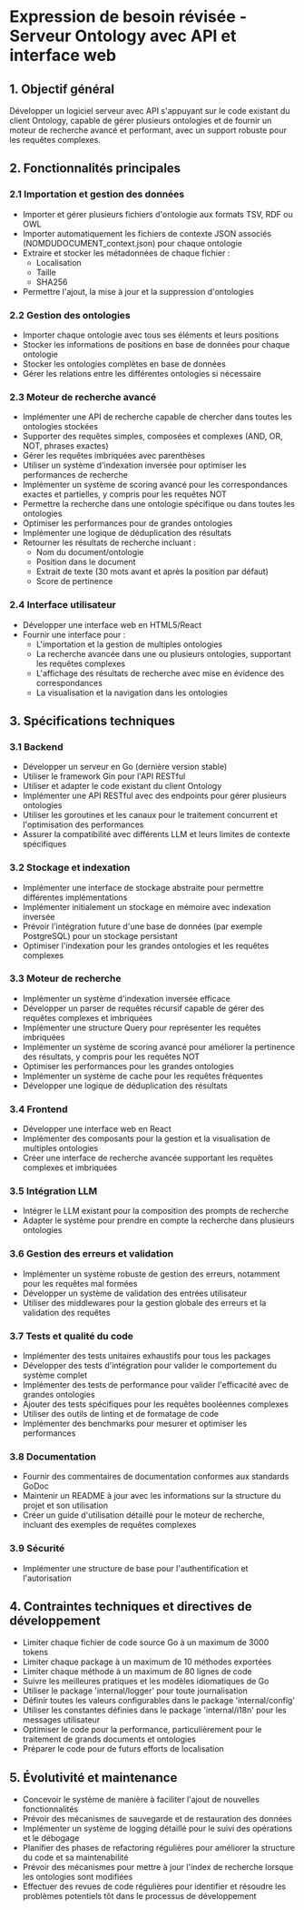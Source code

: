 # Expression de besoin révisée - Serveur Ontology avec API et interface web

## 1. Objectif général

Développer un logiciel serveur avec API s'appuyant sur le code existant du client Ontology, capable de gérer plusieurs ontologies et de fournir un moteur de recherche avancé et performant, avec un support robuste pour les requêtes complexes.

## 2. Fonctionnalités principales

### 2.1 Importation et gestion des données
- Importer et gérer plusieurs fichiers d'ontologie aux formats TSV, RDF ou OWL
- Importer automatiquement les fichiers de contexte JSON associés (NOMDUDOCUMENT_context.json) pour chaque ontologie
- Extraire et stocker les métadonnées de chaque fichier :
  - Localisation
  - Taille
  - SHA256
- Permettre l'ajout, la mise à jour et la suppression d'ontologies

### 2.2 Gestion des ontologies
- Importer chaque ontologie avec tous ses éléments et leurs positions
- Stocker les informations de positions en base de données pour chaque ontologie
- Stocker les ontologies complètes en base de données
- Gérer les relations entre les différentes ontologies si nécessaire

### 2.3 Moteur de recherche avancé
- Implémenter une API de recherche capable de chercher dans toutes les ontologies stockées
- Supporter des requêtes simples, composées et complexes (AND, OR, NOT, phrases exactes)
- Gérer les requêtes imbriquées avec parenthèses
- Utiliser un système d'indexation inversée pour optimiser les performances de recherche
- Implémenter un système de scoring avancé pour les correspondances exactes et partielles, y compris pour les requêtes NOT
- Permettre la recherche dans une ontologie spécifique ou dans toutes les ontologies
- Optimiser les performances pour de grandes ontologies
- Implémenter une logique de déduplication des résultats
- Retourner les résultats de recherche incluant :
  - Nom du document/ontologie
  - Position dans le document
  - Extrait de texte (30 mots avant et après la position par défaut)
  - Score de pertinence

### 2.4 Interface utilisateur
- Développer une interface web en HTML5/React
- Fournir une interface pour :
  - L'importation et la gestion de multiples ontologies
  - La recherche avancée dans une ou plusieurs ontologies, supportant les requêtes complexes
  - L'affichage des résultats de recherche avec mise en évidence des correspondances
  - La visualisation et la navigation dans les ontologies

## 3. Spécifications techniques

### 3.1 Backend
- Développer un serveur en Go (dernière version stable)
- Utiliser le framework Gin pour l'API RESTful
- Utiliser et adapter le code existant du client Ontology
- Implémenter une API RESTful avec des endpoints pour gérer plusieurs ontologies
- Utiliser les goroutines et les canaux pour le traitement concurrent et l'optimisation des performances
- Assurer la compatibilité avec différents LLM et leurs limites de contexte spécifiques

### 3.2 Stockage et indexation
- Implémenter une interface de stockage abstraite pour permettre différentes implémentations
- Implémenter initialement un stockage en mémoire avec indexation inversée
- Prévoir l'intégration future d'une base de données (par exemple PostgreSQL) pour un stockage persistant
- Optimiser l'indexation pour les grandes ontologies et les requêtes complexes

### 3.3 Moteur de recherche
- Implémenter un système d'indexation inversée efficace
- Développer un parser de requêtes récursif capable de gérer des requêtes complexes et imbriquées
- Implémenter une structure Query pour représenter les requêtes imbriquées
- Implémenter un système de scoring avancé pour améliorer la pertinence des résultats, y compris pour les requêtes NOT
- Optimiser les performances pour les grandes ontologies
- Implémenter un système de cache pour les requêtes fréquentes
- Développer une logique de déduplication des résultats

### 3.4 Frontend
- Développer une interface web en React
- Implémenter des composants pour la gestion et la visualisation de multiples ontologies
- Créer une interface de recherche avancée supportant les requêtes complexes et imbriquées

### 3.5 Intégration LLM
- Intégrer le LLM existant pour la composition des prompts de recherche
- Adapter le système pour prendre en compte la recherche dans plusieurs ontologies

### 3.6 Gestion des erreurs et validation
- Implémenter un système robuste de gestion des erreurs, notamment pour les requêtes mal formées
- Développer un système de validation des entrées utilisateur
- Utiliser des middlewares pour la gestion globale des erreurs et la validation des requêtes

### 3.7 Tests et qualité du code
- Implémenter des tests unitaires exhaustifs pour tous les packages
- Développer des tests d'intégration pour valider le comportement du système complet
- Implémenter des tests de performance pour valider l'efficacité avec de grandes ontologies
- Ajouter des tests spécifiques pour les requêtes booléennes complexes
- Utiliser des outils de linting et de formatage de code
- Implémenter des benchmarks pour mesurer et optimiser les performances

### 3.8 Documentation
- Fournir des commentaires de documentation conformes aux standards GoDoc
- Maintenir un README à jour avec les informations sur la structure du projet et son utilisation
- Créer un guide d'utilisation détaillé pour le moteur de recherche, incluant des exemples de requêtes complexes

### 3.9 Sécurité
- Implémenter une structure de base pour l'authentification et l'autorisation

## 4. Contraintes techniques et directives de développement

- Limiter chaque fichier de code source Go à un maximum de 3000 tokens
- Limiter chaque package à un maximum de 10 méthodes exportées
- Limiter chaque méthode à un maximum de 80 lignes de code
- Suivre les meilleures pratiques et les modèles idiomatiques de Go
- Utiliser le package 'internal/logger' pour toute journalisation
- Définir toutes les valeurs configurables dans le package 'internal/config'
- Utiliser les constantes définies dans le package 'internal/i18n' pour les messages utilisateur
- Optimiser le code pour la performance, particulièrement pour le traitement de grands documents et ontologies
- Préparer le code pour de futurs efforts de localisation

## 5. Évolutivité et maintenance

- Concevoir le système de manière à faciliter l'ajout de nouvelles fonctionnalités
- Prévoir des mécanismes de sauvegarde et de restauration des données
- Implémenter un système de logging détaillé pour le suivi des opérations et le débogage
- Planifier des phases de refactoring régulières pour améliorer la structure du code et sa maintenabilité
- Prévoir des mécanismes pour mettre à jour l'index de recherche lorsque les ontologies sont modifiées
- Effectuer des revues de code régulières pour identifier et résoudre les problèmes potentiels tôt dans le processus de développement